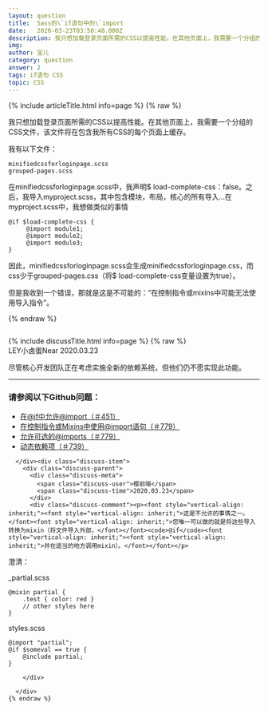 ```yaml
---
layout: question
title:  Sass的\`if语句中的\`import
date:   2020-03-23T03:50:48.000Z
description: 我只想加载登录页面所需的CSS以提高性能。在其他页面上，我需要一个分组的CSS文件，该文件将在包含我所有CSS的每个页面上缓存。我有以下文件：mi...
img: 
author: 宝儿
category: question
answer: 2
tags: if语句 CSS
topic: CSS
---
```

<div class="article-root">
  <div class="article">
    {% include articleTitle.html info=page %}
    {% raw %}
    <div class="article-content"><p><font style="vertical-align: inherit;"><font style="vertical-align: inherit;">我只想加载登录页面所需的CSS以提高性能。</font><font style="vertical-align: inherit;">在其他页面上，我需要一个分组的CSS文件，该文件将在包含我所有CSS的每个页面上缓存。</font></font></p>

<p><font style="vertical-align: inherit;"><font style="vertical-align: inherit;">我有以下文件：</font></font></p>

<pre><code>minifiedcssforloginpage.scss<font></font>
grouped-pages.scss<font></font>
</code></pre>

<p><font style="vertical-align: inherit;"><font style="vertical-align: inherit;">在minifiedcssforloginpage.scss中，我声明$ load-complete-css：false。</font><font style="vertical-align: inherit;">之后，我导入myproject.scss，其中包含模块，布局，核心的所有导入...在myproject.scss中，我想做类似的事情</font></font></p>

<pre><code>@if $load-complete-css {<font></font>
     @import module1;<font></font>
     @import module2;<font></font>
     @import module3;<font></font>
}<font></font>
</code></pre>

<p><font style="vertical-align: inherit;"><font style="vertical-align: inherit;">因此，minifiedcssforloginpage.scss会生成minifiedcssforloginpage.css，而css少于grouped-pages.css（将$ load-complete-css变量设置为true）。</font></font></p>

<p><font style="vertical-align: inherit;"><font style="vertical-align: inherit;">但是我收到一个错误，那就是这是不可能的：“在控制指令或mixins中可能无法使用导入指令”。</font></font></p></div>
    {% endraw %}
  </div>
  <p style="height: 0;width:0;overflow: hidden;"> 第2762篇《Sass的@if语句中的@import》来自Winter(https://github.com/aiyld/aiyld.github.io)的站点</p>
  <div class="discuss-wrapper">
    {% include discussTitle.html info=page %}
    {% raw %}
    <div class="discuss-item">
        <div class="discuss-parent">
          <div class="discuss-meta">
            <span class="discuss-user">LEY小卤蛋Near</span>
            <span class="discuss-time">2020.03.23</span>
          </div>
          <div class="discuss-comment"><p><font style="vertical-align: inherit;"><font style="vertical-align: inherit;">尽管核心开发团队正在考虑实施全新的依赖系统，但他们仍不愿实现此功能。 </font></font></p>

<hr>

<h3><font style="vertical-align: inherit;"><font style="vertical-align: inherit;">请参阅以下Github问题：</font></font></h3>

<ul>
<li><a href="https://github.com/nex3/sass/issues/451" rel="noreferrer"><font style="vertical-align: inherit;"><font style="vertical-align: inherit;">在@if中允许@import（＃451）</font></font></a></li>
<li><a href="https://github.com/sass/sass/issues/1194" rel="noreferrer"><font style="vertical-align: inherit;"><font style="vertical-align: inherit;">在控制指令或Mixins中使用@import语句（＃779）</font></font></a></li>
<li><a href="https://github.com/sass/sass/issues/779" rel="noreferrer"><font style="vertical-align: inherit;"><font style="vertical-align: inherit;">允许可选的@imports（＃779）</font></font></a></li>
<li><a href="https://github.com/sass/sass/issues/739" rel="noreferrer"><font style="vertical-align: inherit;"><font style="vertical-align: inherit;">动态依赖项（＃739）</font></font></a></li>
</ul></div>
        </div>
        
      </div><div class="discuss-item">
        <div class="discuss-parent">
          <div class="discuss-meta">
            <span class="discuss-user">樱前端</span>
            <span class="discuss-time">2020.03.23</span>
          </div>
          <div class="discuss-comment"><p><font style="vertical-align: inherit;"><font style="vertical-align: inherit;">这是不允许的事情之一。</font><font style="vertical-align: inherit;">您唯一可以做的就是将这些导入转换为mixin（将文件导入外部，</font></font><code>@if</code><font style="vertical-align: inherit;"><font style="vertical-align: inherit;">并在适当的地方调用mixin）。</font></font></p>

<p><font style="vertical-align: inherit;"><font style="vertical-align: inherit;">澄清：</font></font></p>

<p><font style="vertical-align: inherit;"><font style="vertical-align: inherit;">_partial.scss</font></font></p>

<pre><code>@mixin partial {<font></font>
    .test { color: red }<font></font>
    // other styles here<font></font>
}<font></font>
</code></pre>

<p><font style="vertical-align: inherit;"><font style="vertical-align: inherit;">styles.scss</font></font></p>

<pre><code>@import "partial";<font></font>
@if $someval == true {<font></font>
    @include partial;<font></font>
}<font></font>
</code></pre></div>
        </div>
        
      </div>
    {% endraw %}
  </div>
<div>
